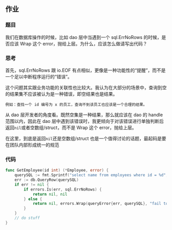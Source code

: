 ## 作业
### 题目
我们在数据库操作的时候，比如 dao 层中当遇到一个 sql.ErrNoRows 的时候，是否应该 Wrap 这个 error，抛给上层。为什么，应该怎么做请写出代码？

### 思考
首先，sql.ErrNoRows 跟 io.EOF 有点相似，更像是一种功能性的“提醒”，而不是一个足以中断程序运行的“错误”。

这个问题其实跟业务功能的关联性也比较大。我认为在大部分的场景中，查询到空的结果集不应该被认为是一种错误，即空结果也是结果。

    例如：查找一个 id 编号为 x 的员工，查询不到该员工也应该是一个合理的结果。

从 dao 层开发者的角度看。既然空集是一种结果，那么就应该在 dao 的 handle 范围以内，因此在 dao 层中遇到该错误时，我更倾向于对该错误进行单独判断后返回`nil`或者空数组/struct，而不是 Wrap 这个 error，抛给上层。

在这里，到底是返回`nil`还是空数组/struct 也是一个值得讨论的话题，最起码是要在团队内部形成统一的规范

### 代码
```go
func GetEmployee(id int) (*Employee, error) {
	querySQL := fmt.Sprintf("select name from employees where id = %d", id)
	err := db.QueryRow(querySQL)
	if err != nil {
		if errors.Is(err, sql.ErrNoRows) {
			return nil, nil
		} else {
			return nil, errors.Wrap(queryError{err, querySQL}, "fail to query employee")
		}
	}
	// do stuff
}
```

